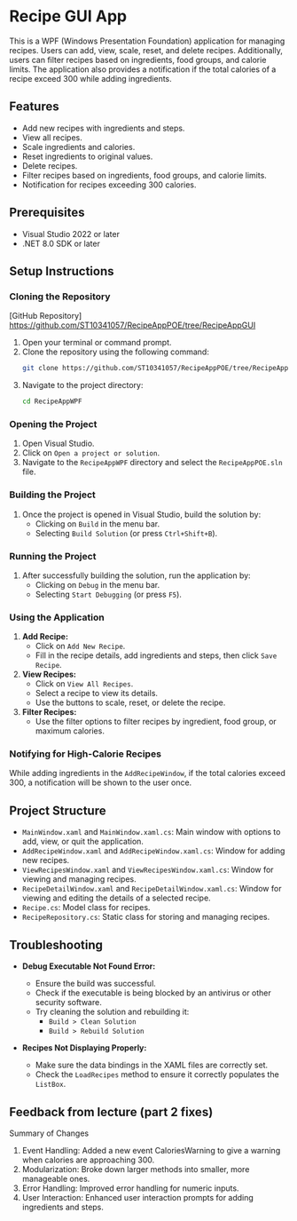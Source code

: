 # Recipe GUI App

This is a WPF (Windows Presentation Foundation) application for managing recipes. Users can add, view, scale, reset, and delete recipes. Additionally, users can filter recipes based on ingredients, food groups, and calorie limits. The application also provides a notification if the total calories of a recipe exceed 300 while adding ingredients.

## Features
- Add new recipes with ingredients and steps.
- View all recipes.
- Scale ingredients and calories.
- Reset ingredients to original values.
- Delete recipes.
- Filter recipes based on ingredients, food groups, and calorie limits.
- Notification for recipes exceeding 300 calories.

## Prerequisites
- Visual Studio 2022 or later
- .NET 8.0 SDK or later

## Setup Instructions

### Cloning the Repository

[GitHub Repository] https://github.com/ST10341057/RecipeAppPOE/tree/RecipeAppGUI

1. Open your terminal or command prompt.
2. Clone the repository using the following command:
   ```bash
   git clone https://github.com/ST10341057/RecipeAppPOE/tree/RecipeAppGUI
   ```
3. Navigate to the project directory:
   ```bash
   cd RecipeAppWPF
   ```

### Opening the Project
1. Open Visual Studio.
2. Click on `Open a project or solution`.
3. Navigate to the `RecipeAppWPF` directory and select the `RecipeAppPOE.sln` file.

### Building the Project
1. Once the project is opened in Visual Studio, build the solution by:
   - Clicking on `Build` in the menu bar.
   - Selecting `Build Solution` (or press `Ctrl+Shift+B`).

### Running the Project
1. After successfully building the solution, run the application by:
   - Clicking on `Debug` in the menu bar.
   - Selecting `Start Debugging` (or press `F5`).


### Using the Application
1. **Add Recipe:**
   - Click on `Add New Recipe`.
   - Fill in the recipe details, add ingredients and steps, then click `Save Recipe`.
2. **View Recipes:**
   - Click on `View All Recipes`.
   - Select a recipe to view its details.
   - Use the buttons to scale, reset, or delete the recipe.
3. **Filter Recipes:**
   - Use the filter options to filter recipes by ingredient, food group, or maximum calories.

### Notifying for High-Calorie Recipes
While adding ingredients in the `AddRecipeWindow`, if the total calories exceed 300, a notification will be shown to the user once.

## Project Structure
- `MainWindow.xaml` and `MainWindow.xaml.cs`: Main window with options to add, view, or quit the application.
- `AddRecipeWindow.xaml` and `AddRecipeWindow.xaml.cs`: Window for adding new recipes.
- `ViewRecipesWindow.xaml` and `ViewRecipesWindow.xaml.cs`: Window for viewing and managing recipes.
- `RecipeDetailWindow.xaml` and `RecipeDetailWindow.xaml.cs`: Window for viewing and editing the details of a selected recipe.
- `Recipe.cs`: Model class for recipes.
- `RecipeRepository.cs`: Static class for storing and managing recipes.

## Troubleshooting
- **Debug Executable Not Found Error:**
  - Ensure the build was successful.
  - Check if the executable is being blocked by an antivirus or other security software.
  - Try cleaning the solution and rebuilding it:
    - `Build > Clean Solution`
    - `Build > Rebuild Solution`

- **Recipes Not Displaying Properly:**
  - Make sure the data bindings in the XAML files are correctly set.
  - Check the `LoadRecipes` method to ensure it correctly populates the `ListBox`.

## Feedback from lecture (part 2 fixes)

Summary of Changes
1. Event Handling: Added a new event CaloriesWarning to give a warning when calories are approaching 300.
2. Modularization: Broke down larger methods into smaller, more manageable ones.
3. Error Handling: Improved error handling for numeric inputs.
4. User Interaction: Enhanced user interaction prompts for adding ingredients and steps.